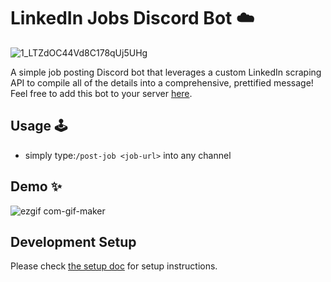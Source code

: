 # LinkedIn Jobs Discord Bot ☁️

![1_LTZdOC44Vd8C178qUj5UHg](https://user-images.githubusercontent.com/63386979/183232879-0afaddf3-a8d5-41d1-960e-959e60bc146c.png)

A simple job posting Discord bot that leverages a custom LinkedIn scraping API to compile all of the details into a comprehensive, prettified message! Feel free to add this bot to your server [here](https://discord.com/oauth2/authorize?client_id=1005317363798900777&permissions=2048&scope=bot).

## Usage 🕹
- simply type:`/post-job <job-url>` into any channel

## Demo ✨
![ezgif com-gif-maker](https://user-images.githubusercontent.com/63386979/183254555-875f21a0-6943-4fa9-ad80-4f3ce2532d2d.gif)

## Development Setup
Please check [the setup doc](./docs/setup.md) for setup instructions.

